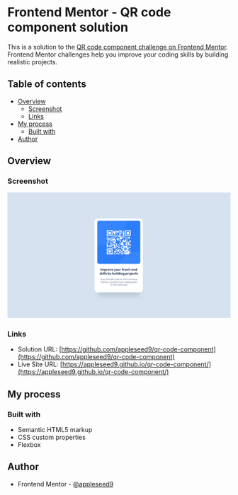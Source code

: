 # Frontend Mentor - QR code component solution

This is a solution to the [QR code component challenge on Frontend Mentor](https://www.frontendmentor.io/challenges/qr-code-component-iux_sIO_H). Frontend Mentor challenges help you improve your coding skills by building realistic projects. 

## Table of contents

- [Overview](#overview)
  - [Screenshot](#screenshot)
  - [Links](#links)
- [My process](#my-process)
  - [Built with](#built-with)
- [Author](#author)

## Overview

### Screenshot

![](./screenshot.png)

### Links

- Solution URL: [https://github.com/appleseed9/qr-code-component](https://github.com/appleseed9/qr-code-component)
- Live Site URL: [https://appleseed9.github.io/qr-code-component/](https://appleseed9.github.io/qr-code-component/)

## My process

### Built with

- Semantic HTML5 markup
- CSS custom properties
- Flexbox

## Author

- Frontend Mentor - [@appleseed9](https://www.frontendmentor.io/profile/appleseed9)
